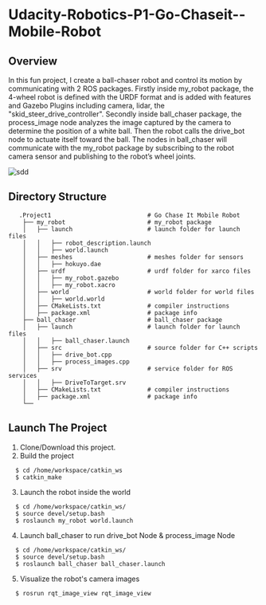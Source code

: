 # Udacity-Robotics-P1-Go-Chaseit--Mobile-Robot


## Overview
In this fun project, I create a ball-chaser robot and control its motion by communicating with 2 ROS packages. 
Firstly inside my_robot package, the 4-wheel robot is defined with the URDF format and is added with features and Gazebo Plugins including camera, lidar, the "skid_steer_drive_controller". 
Secondly inside ball_chaser package, the process_image node analyzes the image captured by the camera to determine the position of a white ball. Then the robot calls the drive_bot node to actuate itself toward the ball. The nodes in ball_chaser will communicate with the my_robot package by subscribing to the robot camera sensor and publishing to the robot’s wheel joints.

![sdd](https://user-images.githubusercontent.com/48291391/61405312-7b1cca80-a8a7-11e9-9793-5c43851a68b3.gif)

## Directory Structure
```
   .Project1                           # Go Chase It Mobile Robot
    ├── my_robot                       # my_robot package                   
    │   ├── launch                     # launch folder for launch files   
    │   │   ├── robot_description.launch
    │   │   ├── world.launch
    │   ├── meshes                     # meshes folder for sensors
    │   │   ├── hokuyo.dae
    │   ├── urdf                       # urdf folder for xarco files
    │   │   ├── my_robot.gazebo
    │   │   ├── my_robot.xacro
    │   ├── world                      # world folder for world files
    │   │   ├── world.world
    │   ├── CMakeLists.txt             # compiler instructions
    │   ├── package.xml                # package info
    ├── ball_chaser                    # ball_chaser package                   
    │   ├── launch                     # launch folder for launch files   
    │   │   ├── ball_chaser.launch
    │   ├── src                        # source folder for C++ scripts
    │   │   ├── drive_bot.cpp
    │   │   ├── process_images.cpp
    │   ├── srv                        # service folder for ROS services
    │   │   ├── DriveToTarget.srv
    │   ├── CMakeLists.txt             # compiler instructions
    │   ├── package.xml                # package info                  
    └──                              
```

## Launch The Project

  1. Clone/Download this project.
  2. Build the project
```
  $ cd /home/workspace/catkin_ws
  $ catkin_make
```
  3. Launch the robot inside the world
```
  $ cd /home/workspace/catkin_ws/
  $ source devel/setup.bash
  $ roslaunch my_robot world.launch
```
  4. Launch ball_chaser to run drive_bot Node & process_image Node
```
  $ cd /home/workspace/catkin_ws/
  $ source devel/setup.bash
  $ roslaunch ball_chaser ball_chaser.launch
```
  5. Visualize the robot's camera images
```
  $ rosrun rqt_image_view rqt_image_view  
```
